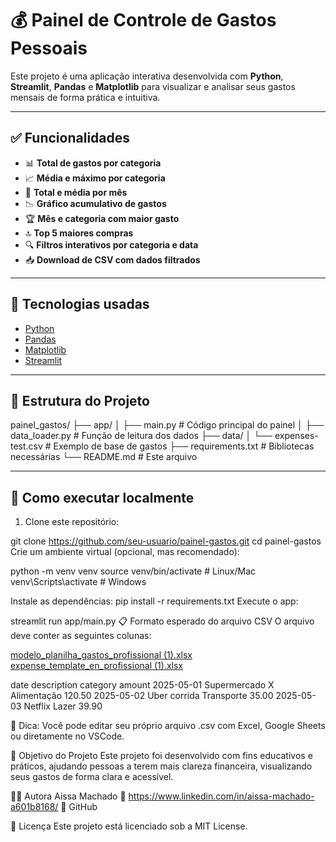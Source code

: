 # 💰 Painel de Controle de Gastos Pessoais

Este projeto é uma aplicação interativa desenvolvida com **Python**, **Streamlit**, **Pandas** e **Matplotlib** para visualizar e analisar seus gastos mensais de forma prática e intuitiva.

---

## ✅ Funcionalidades

- 📊 **Total de gastos por categoria**
- 📈 **Média e máximo por categoria**
- 📅 **Total e média por mês**
- 📉 **Gráfico acumulativo de gastos**
- 🏆 **Mês e categoria com maior gasto**
- 🔝 **Top 5 maiores compras**
- 🔍 **Filtros interativos por categoria e data**
- 📥 **Download de CSV com dados filtrados**

---

## 🧪 Tecnologias usadas

- [Python](https://www.python.org/)
- [Pandas](https://pandas.pydata.org/)
- [Matplotlib](https://matplotlib.org/)
- [Streamlit](https://streamlit.io/)

---

## 📁 Estrutura do Projeto

painel_gastos/
├── app/
│ ├── main.py # Código principal do painel
│ ├── data_loader.py # Função de leitura dos dados
├── data/
│ └── expenses-test.csv # Exemplo de base de gastos
├── requirements.txt # Bibliotecas necessárias
└── README.md # Este arquivo

---

## 🚀 Como executar localmente

1. Clone este repositório:

git clone https://github.com/seu-usuario/painel-gastos.git
cd painel-gastos
Crie um ambiente virtual (opcional, mas recomendado):

python -m venv venv
source venv/bin/activate  # Linux/Mac
venv\Scripts\activate     # Windows

Instale as dependências:
pip install -r requirements.txt
Execute o app:

streamlit run app/main.py
📋 Formato esperado do arquivo CSV
O arquivo deve conter as seguintes colunas:

[modelo_planilha_gastos_profissional (1).xlsx](https://github.com/user-attachments/files/20488274/modelo_planilha_gastos_profissional.1.xlsx)
[expense_template_en_profissional (1).xlsx](https://github.com/user-attachments/files/20488281/expense_template_en_profissional.1.xlsx)

date	description	category	amount
2025-05-01	Supermercado X	Alimentação	120.50
2025-05-02	Uber corrida	Transporte	35.00
2025-05-03	Netflix	Lazer	39.90

📌 Dica: Você pode editar seu próprio arquivo .csv com Excel, Google Sheets ou diretamente no VSCode.

🎯 Objetivo do Projeto
Este projeto foi desenvolvido com fins educativos e práticos, ajudando pessoas a terem mais clareza financeira, visualizando seus gastos de forma clara e acessível.

👩‍💻 Autora
Aissa Machado
🔗 https://www.linkedin.com/in/aissa-machado-a601b8168/
🐙 GitHub

📄 Licença
Este projeto está licenciado sob a MIT License.
